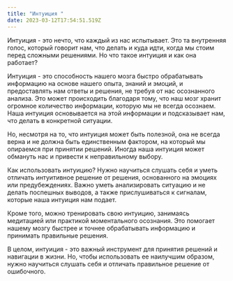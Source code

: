 ```yaml
---
title: "Интуиция "
date: 2023-03-12T17:54:51.519Z
---
```

<!--StartFragment-->

Интуиция - это нечто, что каждый из нас испытывает. Это та внутренняя голос, который говорит нам, что делать и куда идти, когда мы стоим перед сложными решениями. Но что такое интуиция и как она работает?

Интуиция - это способность нашего мозга быстро обрабатывать информацию на основе нашего опыта, знаний и эмоций, и предоставлять нам ответы и решения, не требуя от нас осознанного анализа. Это может происходить благодаря тому, что наш мозг хранит огромное количество информации, которую мы не всегда осознаем. Наша интуиция основывается на этой информации и подсказывает нам, что делать в конкретной ситуации.

Но, несмотря на то, что интуиция может быть полезной, она не всегда верна и не должна быть единственным фактором, на который мы опираемся при принятии решений. Иногда наша интуиция может обмануть нас и привести к неправильному выбору.

Как использовать интуицию? Нужно научиться слушать себя и уметь отличать интуитивное решение от решения, основанного на эмоциях или предубеждениях. Важно уметь анализировать ситуацию и не делать поспешных выводов, а также прислушиваться к сигналам, которые наша интуиция нам подает.

Кроме того, можно тренировать свою интуицию, занимаясь медитацией или практикой моментального осознания. Это помогает нашему мозгу быстрее и точнее обрабатывать информацию и принимать правильные решения.

В целом, интуиция - это важный инструмент для принятия решений и навигации в жизни. Но, чтобы использовать ее наилучшим образом, нужно научиться слушать себя и отличать правильное решение от ошибочного.

<!--EndFragment-->